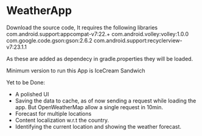# WeatherApp

Download the source code, It requires the following libraries
com.android.support:appcompat-v7:22.+
com.android.volley:volley:1.0.0
com.google.code.gson:gson:2.6.2
com.android.support:recyclerview-v7:23.1.1

As these are added as dependecy in gradle.properties they will be loaded.

Minimum version to run this App is IceCream Sandwich

Yet to be Done:
- A polished UI
- Saving the data to cache, as of now sending a request while loading the app. But OpenWeatherMap allow a single request in 10min.
- Forecast for multiple locations
- Content localization w.r.t the country.
- Identifying the current location and showing the weather forecast.

